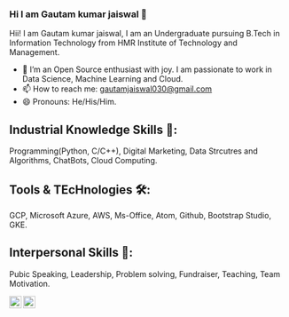 ### Hi I am Gautam kumar jaiswal 👋


Hii! I am Gautam kumar jaiswal, I am an Undergraduate pursuing B.Tech in Information Technology from HMR Institute of Technology and Management.

- 👯 I’m an Open Source enthusiast with joy. I am passionate to work in Data Science, Machine Learning and Cloud.
- 📫 How to reach me: gautamjaiswal030@gmail.com
- 😄 Pronouns: He/His/Him.


## Industrial Knowledge Skills 🧮:
Programming(Python, C/C++), Digital Marketing, Data Strcutres and Algorithms, ChatBots, Cloud Computing.

## Tools & TEcHnologies 🛠:
GCP, Microsoft Azure, AWS, Ms-Office, Atom, Github, Bootstrap Studio, GKE.

## Interpersonal Skills 👤:
Pubic Speaking, Leadership, Problem solving, Fundraiser, Teaching, Team Motivation.



<a href="mailto:gautamjaiswal030@gmail.com">
<img align="left" alt="Gautam kumar jaiswal's Email" width="22px" src="https://camo.githubusercontent.com/c9a89a6426081483aa6cd371bdecae44045961437b349ea97097d476978436f4/68747470733a2f2f63646e2e6a7364656c6976722e6e65742f6e706d2f73696d706c652d69636f6e734076332f69636f6e732f676d61696c2e737667" data-canonical-src="https://cdn.jsdelivr.net/npm/simple-icons@v3/icons/gmail.svg" style="max-width:100%;">
</a>

<a href="https://www.linkedin.com/in/gautam-kumar-jaiswal-2a3b601a3" rel="nofollow">
  <img align="left" alt="Gautam kumar jaiswal's LinkdeIN" width="22px" src="https://camo.githubusercontent.com/d659d2bac00c01b42bffbae84bdc121e828b8fecd5b4949ffa2575f5d9e4a371/68747470733a2f2f63646e2e6a7364656c6976722e6e65742f6e706d2f73696d706c652d69636f6e734076332f69636f6e732f6c696e6b6564696e2e737667" data-canonical-src="https://cdn.jsdelivr.net/npm/simple-icons@v3/icons/linkedin.svg" style="max-width:100%;">
</a>

